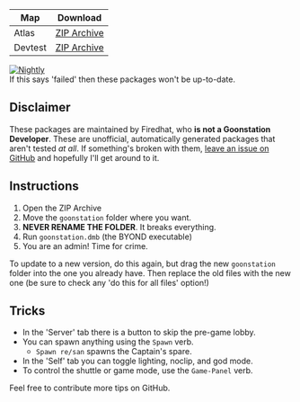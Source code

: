
| Map    | Download                |
|--------|-------------------------|
|Atlas   | [ZIP Archive][ATLAS]    |
|Devtest | [ZIP Archive][DEVTEST]  |

[![Nightly](https://github.com/firedhat/goon-nightly/actions/workflows/nightly.yml/badge.svg)](https://github.com/firedhat/goon-nightly/actions/workflows/nightly.yml)\
If this says 'failed' then these packages won't be up-to-date.


[ATLAS]: https://nightly.link/firedhat/goon-nightly/workflows/nightly/main/GoonNightlyATLAS.zip
[DEVTEST]: https://nightly.link/firedhat/goon-nightly/workflows/nightly/main/GoonNightlyDEVTEST.zip

## Disclaimer

These packages are maintained by Firedhat, who **is not a Goonstation Developer**. These are unofficial, automatically generated packages that aren't tested *at all*. If something's broken with them, [leave an issue on GitHub](https://github.com/firedhat/goon-nightly/issues/new) and hopefully I'll get around to it.

## Instructions

1. Open the ZIP Archive
2. Move the `goonstation` folder where you want.
3. **NEVER RENAME THE FOLDER**. It breaks everything.
3. Run `goonstation.dmb` (the BYOND executable)
4. You are an admin! Time for crime.

To update to a new version, do this again, but drag the new `goonstation` folder into the one you already have. Then replace the old files with the new one (be sure to check any 'do this for all files' option!)

## Tricks

- In the 'Server' tab there is a button to skip the pre-game lobby.
- You can spawn anything using the  `Spawn` verb.
    - `Spawn re/san` spawns the Captain's spare.
- In the 'Self' tab you can toggle lighting, noclip, and god mode.
- To control the shuttle or game mode, use the `Game-Panel` verb.

Feel free to contribute more tips on GitHub.

